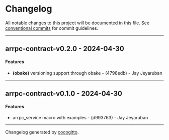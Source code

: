 # Changelog
All notable changes to this project will be documented in this file. See [conventional commits](https://www.conventionalcommits.org/) for commit guidelines.

- - -
## arrpc-contract-v0.2.0 - 2024-04-30
#### Features
- **(obake)** versioning support through obake - (4798edb) - Jay Jeyaruban

- - -

## arrpc-contract-v0.1.0 - 2024-04-30
#### Features
- arrpc_service macro with examples - (d993763) - Jay Jeyaruban

- - -

Changelog generated by [cocogitto](https://github.com/cocogitto/cocogitto).